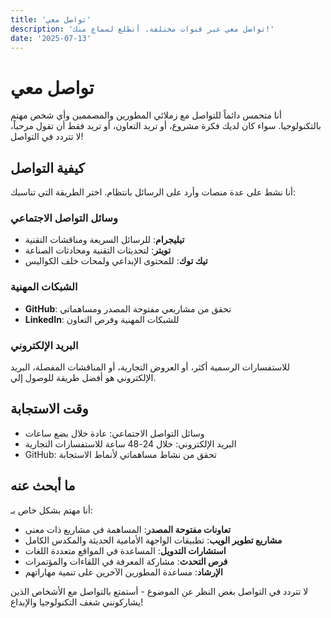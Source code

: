 ```yaml
---
title: 'تواصل معي'
description: 'تواصل معي عبر قنوات مختلفة. أتطلع لسماع منك!'
date: '2025-07-13'
---
```


# تواصل معي

أنا متحمس دائماً للتواصل مع زملائي المطورين والمصممين وأي شخص مهتم بالتكنولوجيا. سواء كان لديك فكرة مشروع، أو تريد التعاون، أو تريد فقط أن تقول مرحباً، لا تتردد في التواصل!

## كيفية التواصل

أنا نشط على عدة منصات وأرد على الرسائل بانتظام. اختر الطريقة التي تناسبك:

### وسائل التواصل الاجتماعي

- **تيليجرام**: للرسائل السريعة ومناقشات التقنية
- **تويتر**: لتحديثات التقنية ومحادثات الصناعة
- **تيك توك**: للمحتوى الإبداعي ولمحات خلف الكواليس

### الشبكات المهنية

- **GitHub**: تحقق من مشاريعي مفتوحة المصدر ومساهماتي
- **LinkedIn**: للشبكات المهنية وفرص التعاون

### البريد الإلكتروني

للاستفسارات الرسمية أكثر، أو العروض التجارية، أو المناقشات المفصلة، البريد الإلكتروني هو أفضل طريقة للوصول إلي.

## وقت الاستجابة

- وسائل التواصل الاجتماعي: عادة خلال بضع ساعات
- البريد الإلكتروني: خلال 24-48 ساعة للاستفسارات التجارية
- GitHub: تحقق من نشاط مساهماتي لأنماط الاستجابة

## ما أبحث عنه

أنا مهتم بشكل خاص بـ:

- **تعاونات مفتوحة المصدر**: المساهمة في مشاريع ذات معنى
- **مشاريع تطوير الويب**: تطبيقات الواجهة الأمامية الحديثة والمكدس الكامل
- **استشارات التدويل**: المساعدة في المواقع متعددة اللغات
- **فرص التحدث**: مشاركة المعرفة في اللقاءات والمؤتمرات
- **الإرشاد**: مساعدة المطورين الآخرين على تنمية مهاراتهم

لا تتردد في التواصل بغض النظر عن الموضوع - أستمتع بالتواصل مع الأشخاص الذين يشاركونني شغف التكنولوجيا والإبداع!
